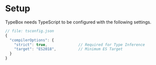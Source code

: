 # Setup

TypeBox needs TypeScript to be configured with the following settings.

```typescript
// file: tsconfig.json
{
  "compilerOptions": {
    "strict": true,              // Required for Type Inference
    "target": "ES2018",          // Minimum ES Target
  }
}
```